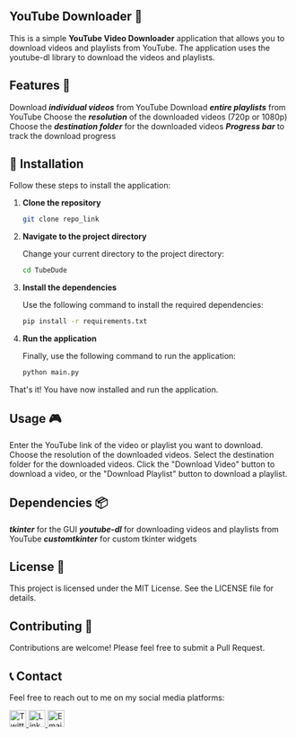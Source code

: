 ## YouTube Downloader 🎥 
This is a simple **YouTube Video Downloader** application that allows you to download videos and playlists from YouTube. The application uses the youtube-dl library to download the videos and playlists.

## Features 🌟 
Download ***individual videos*** from YouTube
Download ***entire playlists*** from YouTube
Choose the ***resolution*** of the downloaded videos (720p or 1080p)
Choose the ***destination folder*** for the downloaded videos
***Progress bar*** to track the download progress




## 🚀 Installation

Follow these steps to install the application:

1. **Clone the repository**

   ```bash
   git clone repo_link
   ```
   
2. **Navigate to the project directory**

   Change your current directory to the project directory:

   ```bash
   cd TubeDude
   ```

3. **Install the dependencies**

   Use the following command to install the required dependencies:

   ```bash
   pip install -r requirements.txt
   ```

4. **Run the application**

   Finally, use the following command to run the application:

   ```bash
   python main.py
   ```
That's it! You have now installed and run the application.

## Usage 🎮 
Enter the YouTube link of the video or playlist you want to download.
Choose the resolution of the downloaded videos.
Select the destination folder for the downloaded videos.
Click the "Download Video" button to download a video, or the "Download Playlist" button to download a playlist.


## Dependencies 📦 
***tkinter*** for the GUI
***youtube-dl*** for downloading videos and playlists from YouTube
***customtkinter*** for custom tkinter widgets


## License 📄
This project is licensed under the MIT License. See the LICENSE file for details.

## Contributing 🤝
Contributions are welcome! Please feel free to submit a Pull Request.


## 📞 Contact

Feel free to reach out to me on my social media platforms:

<a href="https://twitter.com/katlegorphele" target="_blank">
    <img src="https://upload.wikimedia.org/wikipedia/commons/thumb/6/6f/Logo_of_Twitter.svg/1245px-Logo_of_Twitter.svg.png" alt="Twitter" width="30" height="30">
</a>
<a href="https://linkedin.com/in/katlegorphele" target="_blank">
    <img src="https://cdn-icons-png.flaticon.com/256/174/174857.png" alt="LinkedIn" width="30" height="30">
</a>
<a href="mailto:katlegorphele@gmail.com" target="_blank">
    <img src="https://mailmeteor.com/logos/assets/PNG/Gmail_Logo_512px.png" alt="Email" width="30" height="30">
</a>
